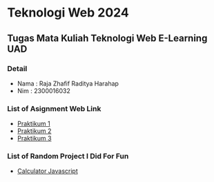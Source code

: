 # Teknologi Web 2024
## Tugas Mata Kuliah Teknologi Web E-Learning UAD

### Detail
- Nama : Raja Zhafif Raditya Harahap
- Nim  : 2300016032

### List of Asignment Web Link
- [Praktikum 1](https://brotherzhafif.site/tekweb_2024_2300016032/praktikum_1/)
- [Praktikum 2](https://brotherzhafif.site/tekweb_2024_2300016032/praktikum_2/)
- [Praktikum 3](https://brotherzhafif.site/tekweb_2024_2300016032/praktikum_3/)

### List of Random Project I Did For Fun
- [Calculator Javascript](https://brotherzhafif.site/tekweb_2024_2300016032/belajar_js/calculator.html)


